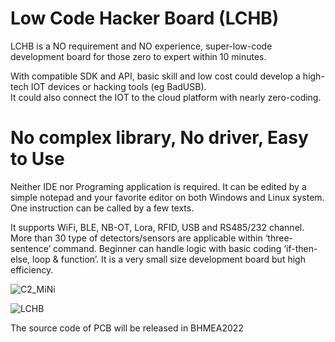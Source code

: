 Low Code Hacker Board (LCHB)
============================
LCHB is a NO requirement and NO experience, super-low-code development board for those zero to expert within 10 minutes.

With compatible SDK and API, basic skill and low cost could develop a high-tech IOT devices or hacking tools (eg BadUSB).  
It could also connect the IOT to the cloud platform with nearly zero-coding. 

No complex library, No driver, Easy to Use
===========================================
Neither IDE nor Programing application is required.  It can be edited by a simple notepad and your favorite editor on both Windows and Linux system. One instruction can be called by a few texts.  

It supports WiFi, BLE, NB-OT, Lora, RFID, USB and RS485/232 channel.  More than 30 type of detectors/sensors are applicable within ‘three-sentence’ command.  Beginner can handle logic with basic coding ‘if-then-else, loop &amp; function’.  It is a very small size development board but high efficiency.

![C2_MiNi](https://user-images.githubusercontent.com/112856241/191715631-69f52350-122c-4762-90ba-3ba434ef0941.png)

![LCHB](https://user-images.githubusercontent.com/112856241/191716602-8fdbb21b-a207-4cb2-a8e4-7b1d11f2b7f5.jpg)

The source code of PCB will be released in BHMEA2022
